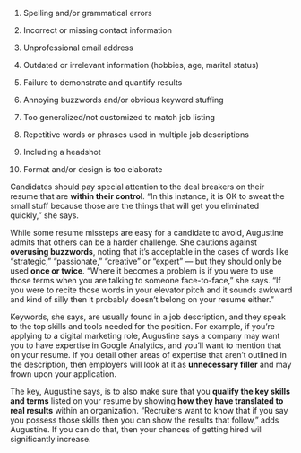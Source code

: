 
1.  Spelling and/or grammatical errors
    
2.  Incorrect or missing contact information
    
3.  Unprofessional email address
    
4.  Outdated or irrelevant information (hobbies, age, marital status)
    
5.  Failure to demonstrate and quantify results
    
6.  Annoying buzzwords and/or obvious keyword stuffing
    
7.  Too generalized/not customized to match job listing
    
8.  Repetitive words or phrases used in multiple job descriptions
    
9.  Including a headshot
    
10.  Format and/or design is too elaborate

Candidates should pay special attention to the deal breakers on their resume that are **within their control**. “In this instance, it is OK to sweat the small stuff because those are the things that will get you eliminated quickly,” she says.

 While some resume missteps are easy for a candidate to avoid, Augustine admits that others can be a harder challenge. She cautions against **overusing buzzwords**, noting that it’s acceptable in the cases of words like “strategic,” “passionate,” “creative” or “expert” — but they should only be used **once or twice**. “Where it becomes a problem is if you were to use those terms when you are talking to someone face-to-face,” she says. “If you were to recite those words in your elevator pitch and it sounds awkward and kind of silly then it probably doesn’t belong on your resume either.”

 Keywords, she says, are usually found in a job description, and they speak to the top skills and tools needed for the position. For example, if you’re applying to a digital marketing role, Augustine says a company may want you to have expertise in Google Analytics, and you’ll want to mention that on your resume. If you detail other areas of expertise that aren’t outlined in the description, then employers will look at it as **unnecessary filler** and may frown upon your application.

 The key, Augustine says, is to also make sure that you **qualify the key skills and terms** listed on your resume by showing **how they have translated to real results** within an organization. “Recruiters want to know that if you say you possess those skills then you can show the results that follow,” adds Augustine. If you can do that, then your chances of getting hired will significantly increase.
